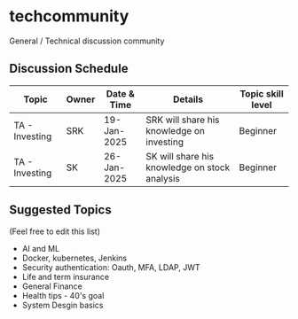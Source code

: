 # techcommunity

General / Technical discussion community

## Discussion Schedule

| Topic | Owner | Date & Time | Details | Topic skill level |
| ------|------|------|------|------|
| TA - Investing | SRK | 19-Jan-2025 | SRK will share his knowledge on investing | Beginner | 
| TA - Investing | SK | 26-Jan-2025 | SK will share his knowledge on stock analysis | Beginner | 

## Suggested Topics

(Feel free to edit this list)

- AI and ML
- Docker, kubernetes, Jenkins
- Security authentication: Oauth, MFA, LDAP, JWT
- Life and term insurance 
- General Finance
- Health tips - 40's goal
- System Desgin basics
